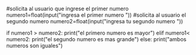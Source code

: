 #solicita al usuario que ingrese el primer numero
numero1=float(input("ingresa el primer numero "))
#solicita al usuario el segundo numero
numero2=float(input("ingresa tu segundo numero "))

if numero1 > numero2:
    print("el primero numero es mayor")
elif numero1< numero2:
    print("el segundo numero es mas grande")
else:
    print("ambos numeros son iguales")